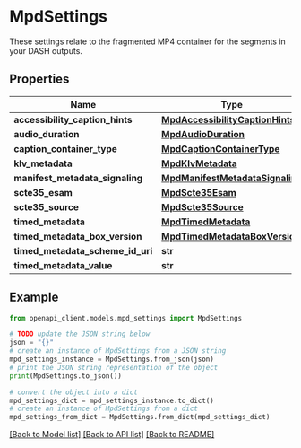 # MpdSettings

These settings relate to the fragmented MP4 container for the segments in your DASH outputs.

## Properties

Name | Type | Description | Notes
------------ | ------------- | ------------- | -------------
**accessibility_caption_hints** | [**MpdAccessibilityCaptionHints**](MpdAccessibilityCaptionHints.md) |  | [optional] 
**audio_duration** | [**MpdAudioDuration**](MpdAudioDuration.md) |  | [optional] 
**caption_container_type** | [**MpdCaptionContainerType**](MpdCaptionContainerType.md) |  | [optional] 
**klv_metadata** | [**MpdKlvMetadata**](MpdKlvMetadata.md) |  | [optional] 
**manifest_metadata_signaling** | [**MpdManifestMetadataSignaling**](MpdManifestMetadataSignaling.md) |  | [optional] 
**scte35_esam** | [**MpdScte35Esam**](MpdScte35Esam.md) |  | [optional] 
**scte35_source** | [**MpdScte35Source**](MpdScte35Source.md) |  | [optional] 
**timed_metadata** | [**MpdTimedMetadata**](MpdTimedMetadata.md) |  | [optional] 
**timed_metadata_box_version** | [**MpdTimedMetadataBoxVersion**](MpdTimedMetadataBoxVersion.md) |  | [optional] 
**timed_metadata_scheme_id_uri** | **str** |  | [optional] 
**timed_metadata_value** | **str** |  | [optional] 

## Example

```python
from openapi_client.models.mpd_settings import MpdSettings

# TODO update the JSON string below
json = "{}"
# create an instance of MpdSettings from a JSON string
mpd_settings_instance = MpdSettings.from_json(json)
# print the JSON string representation of the object
print(MpdSettings.to_json())

# convert the object into a dict
mpd_settings_dict = mpd_settings_instance.to_dict()
# create an instance of MpdSettings from a dict
mpd_settings_from_dict = MpdSettings.from_dict(mpd_settings_dict)
```
[[Back to Model list]](../README.md#documentation-for-models) [[Back to API list]](../README.md#documentation-for-api-endpoints) [[Back to README]](../README.md)


